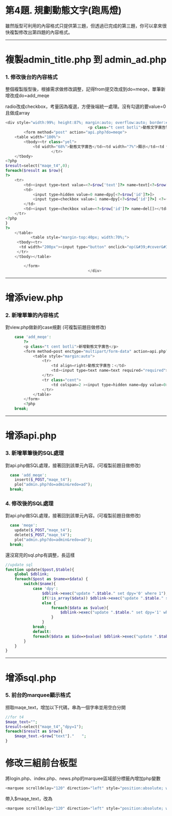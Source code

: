 # 第4題. 規劃動態文字\(跑馬燈\)

雖然版型可利用的內容格式只提供第三題，但透過已完成的第三題，你可以拿來很快複製修改出第四題的內容格式。

---

# 複製admin\_title.php 到 admin\_ad.php

### 1. 修改後台的內容格式

整個複製版型後，根據需求做修改調整，記得from提交改成到do=meqe，單筆新增改成do=add\_meqe

radio改成checkbox，考量因為複選，方便後端統一處理。沒有勾選的要value=0且做成array

```php
<div style="width:99%; height:87%; margin:auto; overflow:auto; border:#666 1px solid;">
                                    <p class="t cent botli">動態文字廣告管理</p>
        <form method="post" action="api.php?do=meqe">
    <table width="100%">
        <tbody><tr class="yel">
            <td width="68%">動態文字廣告</td><td width="7%">顯示</td><td width="7%">刪除</td>
                    </tr>
    </tbody>
<?php
$result=select("maqe_t4",0);
foreach($result as $row){
?>
    <tr>
        <td><input type=text value=<?=$row['text']?> name=text[<?=$row['id']?>] style="width:90%"></td>
        <td>
            <input type=hidden value=0 name=dpy[<?=$row['id']?>]>
            <input type=checkbox value=1 name=dpy[<?=$row['id']?>] <?=($row["dpy"])?"checked":""?>>
        </td>
        <td><input type=checkbox value=<?=$row['id']?> name=del[]></td>
    </tr>
<?php
}
?>
    </table>
           <table style="margin-top:40px; width:70%;">
     <tbody><tr>
      <td width="200px"><input type="button" onclick="op(&#39;#cover&#39;,&#39;#cvr&#39;,&#39;view.php?do=add_meqe&#39;)" value="新增動態文字廣告"></td><td class="cent"><input type="submit" value="修改確定"><input type="reset" value="重置"></td>
     </tr>
    </tbody></table>    

        </form>
                                    </div>
```

---

# 增添view.php

### 2. 新增單筆的內容格式

對view.php做新的case規劃 \(可複製前題目做修改\)

```php
    case 'add_meqe':
        ?>
        <p class="t cent botli">新增動態文字廣告</p>
        <form method=post enctype="multipart/form-data" action=api.php?do=<?=$_GET['do']?>>
            <table style="margin:auto">
                <tr>
                    <td align=right>動態文字廣告：</td>
                    <td><input type=text name=text required="required"></td>
                </tr>
                <tr class="cent">
                    <td colspan=2 ><input type=hidden name=dpy value=0><input type=submit value=新增><input type=reset value=重置></td>
                </tr>
            </table>
        </form>
        <?php
    break;
```

---

# 增添api.php

### 3. 新增單筆後的SQL處理

對api.php做SQL處理，接著回到該單元內容。\(可複製前題目做修改\)

```php
  case 'add_meqe':
    insert($_POST,"maqe_t4");
    plo("admin.php?do=admin&redo=ad");
  break;
```

### 4. 修改後的SQL處理

對api.php做SQL處理，接著回到該單元內容。\(可複製前題目做修改\)

```php
  case 'meqe':
    update($_POST,"maqe_t4");
    delete($_POST,"maqe_t4");
    plo("admin.php?do=admin&redo=ad");
  break;
```

還沒寫完的sql.php有調整，長這樣

```php
//update sql
function update($post,$table){
    global $dblink;
    foreach($post as $name=>$data) {
        switch($name){
            case 'dpy':
                $dblink->exec("update ".$table." set dpy='0' where 1");
                if(!is_array($data)) $dblink->exec("update ".$table." set dpy='1' where id=".$data);
                else {
                    foreach($data as $value){
                        $dblink->exec("update ".$table." set dpy='1' where id=".$value);
                    }
                }
            break;
            default:
            foreach($data as $idx=>$value) $dblink->exec("update ".$table." set ".$name."='".$value."' where id=".$idx);
        }
    }
}
```

---

# 增添sql.php

### 5. 前台的marquee顯示格式

撈取maqe\_text，增加以下代碼，串為一個字串並用空白分開

```php
//for t4
$maqe_text="";
$result=select("maqe_t4","dpy=1");
foreach($result as $row){
    $maqe_text.=$row["text"]."　　";
}
```

# 修改三組前台板型

將login.php、index.php、news.php的marquee區域部分標籤內增加php變數

```php
<marquee scrolldelay="120" direction="left" style="position:absolute; width:100%; height:40px;"></marquee>
```

帶入$maqe\_text，改為

```php
<marquee scrolldelay="120" direction="left" style="position:absolute; width:100%; height:40px;"><?=$maqe_text?></marquee>
```



